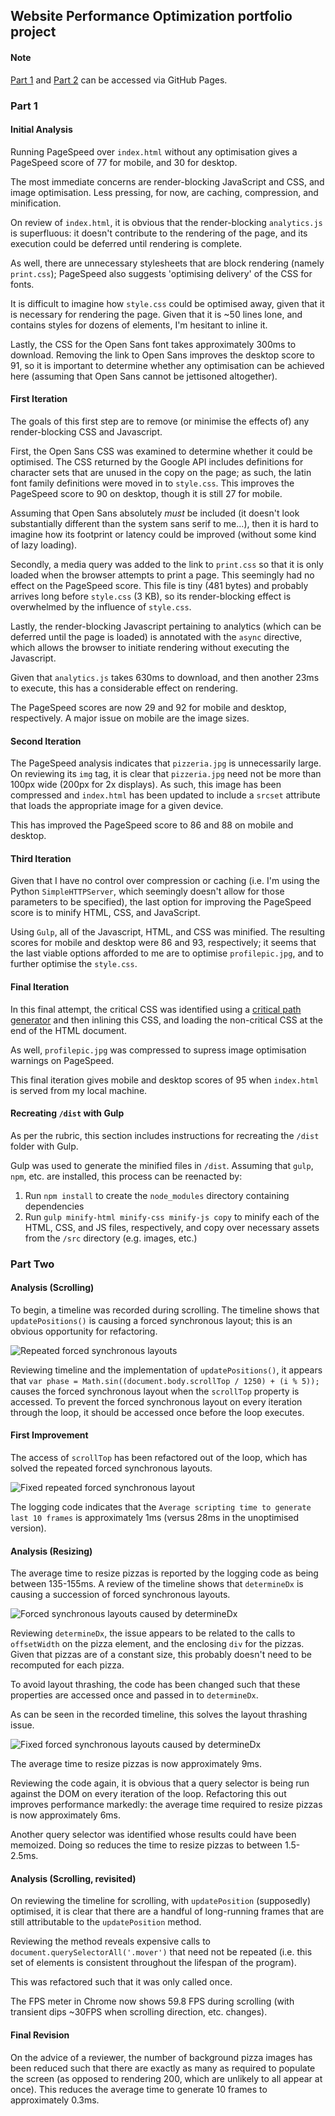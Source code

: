 ## Website Performance Optimization portfolio project

#### Note

[Part 1](https://mistertjb.github.io/frontend-nanodegree-mobile-portfolio/dist/index.html) and [Part 2](https://mistertjb.github.io/frontend-nanodegree-mobile-portfolio/dist/views/pizza.html) can be accessed via GitHub Pages.



### Part 1

#### Initial Analysis

Running PageSpeed over `index.html` without any optimisation gives a PageSpeed score of 77 for mobile, and 30 for desktop.

The most immediate concerns are render-blocking JavaScript and CSS, and image optimisation. Less pressing, for now, are caching, compression, and minification.

On review of `index.html`, it is obvious that the render-blocking `analytics.js` is superfluous: it doesn't contribute to the rendering of the page, and its execution could be deferred until rendering is complete.

As well, there are unnecessary stylesheets that are block rendering (namely `print.css`); PageSpeed also suggests 'optimising delivery' of the CSS for fonts.

It is difficult to imagine how `style.css` could be optimised away, given that it is necessary for rendering the page. Given that it is ~50 lines lone, and contains styles for dozens of elements, I'm hesitant to inline it.

Lastly, the CSS for the Open Sans font takes approximately 300ms to download. Removing the link to Open Sans improves the desktop score to 91, so it is important to determine whether any optimisation can be achieved here (assuming that Open Sans cannot be jettisoned altogether).

#### First Iteration

The goals of this first step are to remove (or minimise the effects of) any render-blocking CSS and Javascript.

First, the Open Sans CSS was examined to determine whether it could be optimised. The CSS returned by the Google API includes definitions for character sets that are unused in the copy on the page; as such, the latin font family definitions were moved in to `style.css`. This improves the PageSpeed score to 90 on desktop, though it is still 27 for mobile.

Assuming that Open Sans absolutely _must_ be included (it doesn't look substantially different than the system sans serif to me...), then it is hard to imagine how its footprint or latency could be improved (without some kind of lazy loading).

Secondly, a media query was added to the link to `print.css` so that it is only loaded when the browser attempts to print a page. This seemingly had no effect on the PageSpeed score. This file is tiny (481 bytes) and probably arrives long before `style.css` (3 KB), so its render-blocking effect is overwhelmed by the influence of `style.css`.

Lastly, the render-blocking Javascript pertaining to analytics (which can be deferred until the page is loaded) is annotated with the `async` directive, which allows the browser to initiate rendering without executing the Javascript.

Given that `analytics.js` takes 630ms to download, and then another 23ms to execute, this has a considerable effect on rendering.

The PageSpeed scores are now 29 and 92 for mobile and desktop, respectively. A major issue on mobile are the image sizes.

#### Second Iteration

The PageSpeed analysis indicates that `pizzeria.jpg` is unnecessarily large. On reviewing its `img` tag, it is clear that `pizzeria.jpg` need not be more than 100px wide (200px for 2x displays). As such, this image has been compressed and `index.html` has been updated to include a `srcset` attribute that loads the appropriate image for a given device.

This has improved the PageSpeed score to 86 and 88 on mobile and desktop.

#### Third Iteration

Given that I have no control over compression or caching (i.e. I'm using the Python `SimpleHTTPServer`, which seemingly doesn't allow for those parameters to be specified), the last option for improving the PageSpeed score is to minify HTML, CSS, and JavaScript.

Using `Gulp`, all of the Javascript, HTML, and CSS was minified. The resulting scores for mobile and desktop were 86 and 93, respectively; it seems that the last viable options afforded to me are to optimise `profilepic.jpg`, and to further optimise the `style.css`.

#### Final Iteration

In this final attempt, the critical CSS was identified using a [critical path generator](https://jonassebastianohlsson.com/criticalpathcssgenerator/) and then inlining this CSS, and loading the non-critical CSS at the end of the HTML document.

As well, `profilepic.jpg` was compressed to supress image optimisation warnings on PageSpeed.

This final iteration gives mobile and desktop scores of 95 when `index.html` is served from my local machine.

#### Recreating `/dist` with Gulp

As per the rubric, this section includes instructions for recreating the `/dist` folder with Gulp.

Gulp was used to generate the minified files in `/dist`. Assuming that `gulp`, `npm`, etc. are installed, this process can be reenacted by: 

1. Run `npm install` to create the `node_modules` directory containing dependencies
2. Run `gulp minify-html minify-css minify-js copy` to minify each of the HTML, CSS, and JS files, respectively, and copy over necessary assets from the `/src` directory (e.g. images, etc.)

### Part Two

#### Analysis (Scrolling)

To begin, a timeline was recorded during scrolling. The timeline shows that `updatePositions()` is causing a forced synchronous layout; this is an obvious opportunity for refactoring.

![Repeated forced synchronous layouts](screenshots/fsl.png)

Reviewing timeline and the implementation of `updatePositions()`, it appears that `var phase = Math.sin((document.body.scrollTop / 1250) + (i % 5));` causes the forced synchronous layout when the `scrollTop` property is accessed. To prevent the forced synchronous layout on every iteration through the loop, it should be accessed once before the loop executes.

#### First Improvement

The access of `scrollTop` has been refactored out of the loop, which has solved the repeated forced synchronous layouts.

![Fixed repeated forced synchronous layout](screenshots/fixed_fsl.png)

The logging code indicates that the `Average scripting time to generate last 10 frames` is approximately 1ms (versus 28ms in the unoptimised version).

#### Analysis (Resizing)

The average time to resize pizzas is reported by the logging code as being between 135-155ms. A review of the timeline shows that `determineDx` is causing a succession of forced synchronous layouts.

![Forced synchronous layouts caused by determineDx](screenshots/determine_dx_fsl.png)

Reviewing `determineDx`, the issue appears to be related to the calls to `offsetWidth` on the pizza element, and the enclosing `div` for the pizzas. Given that pizzas are of a constant size, this probably doesn't need to be recomputed for each pizza.

To avoid layout thrashing, the code has been changed such that these properties are accessed once and passed in to `determineDx`.

As can be seen in the recorded timeline, this solves the layout thrashing issue.

![Fixed forced synchronous layouts caused by determineDx](screenshots/determine_dx_fsl_fixed.png)

The average time to resize pizzas is now approximately 9ms.

Reviewing the code again, it is obvious that a query selector is being run against the DOM on every iteration of the loop. Refactoring this out improves performance markedly: the average time required to resize pizzas is now approximately 6ms.

Another query selector was identified whose results could have been memoized. Doing so reduces the time to resize pizzas to between 1.5-2.5ms.

#### Analysis (Scrolling, revisited)

On reviewing the timeline for scrolling, with `updatePosition` (supposedly) optimised, it is clear that there are a handful of long-running frames that are still attributable to the `updatePosition` method.

Reviewing the method reveals expensive calls to `document.querySelectorAll('.mover')` that need not be repeated (i.e. this set of elements is consistent throughout the lifespan of the program).

This was refactored such that it was only called once.

The FPS meter in Chrome now shows 59.8 FPS during scrolling (with transient dips ~30FPS when scrolling direction, etc. changes).

#### Final Revision

On the advice of a reviewer, the number of background pizza images has been reduced such that there are exactly as many as required to populate the screen (as opposed to rendering 200, which are unlikely to all appear at once). This reduces the average time to generate 10 frames to approximately 0.3ms.